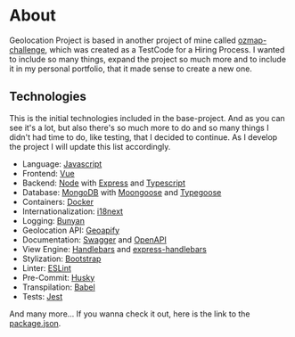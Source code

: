 # About

Geolocation Project is based in another project of mine called [ozmap-challenge](https://github.com/correa0inaiara/ozmap-challenge), which was created as a TestCode for a Hiring Process. I wanted to include so many things, expand the project so much more and to include it in my personal portfolio, that it made sense to create a new one.

## Technologies

This is the initial technologies included in the base-project. And as you can see it's a lot, but also there's so much more to do and so many things I didn't had time to do, like testing, that I decided to continue. As I develop the project I will update this list accordingly.

- Language: [Javascript](https://developer.mozilla.org/pt-BR/docs/Web/JavaScript)
- Frontend: [Vue]([https://www.typescriptlang.org/](https://vuejs.org/))
- Backend: [Node](https://nodejs.org/) with [Express](https://expressjs.com/) and [Typescript](https://www.typescriptlang.org/)
- Database: [MongoDB](https://www.mongodb.com/) with [Moongoose](https://mongoosejs.com/) and [Typegoose](https://typegoose.github.io/typegoose/)
- Containers: [Docker](https://www.docker.com/)
- Internationalization: [i18next](https://www.i18next.com/)
- Logging: [Bunyan](https://www.npmjs.com/package/bunyan)
- Geolocation API: [Geoapify](https://www.geoapify.com/)
- Documentation: [Swagger](https://swagger.io/) and [OpenAPI](https://www.openapis.org/)
- View Engine: [Handlebars](https://handlebarsjs.com/) and [express-handlebars](https://www.npmjs.com/package/express-handlebars)
- Stylization: [Bootstrap](https://getbootstrap.com/)
- Linter: [ESLint](https://eslint.org/)
- Pre-Commit: [Husky](https://typicode.github.io/husky/)
- Transpilation: [Babel](https://babeljs.io/)
- Tests: [Jest](https://jestjs.io/)

And many more... If you wanna check it out, here is the link to the [package.json](https://github.com/correa0inaiara/geolocation/blob/main/package.json).
